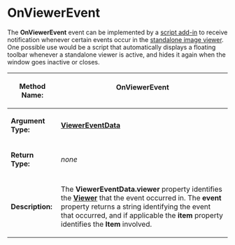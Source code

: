 # OnViewerEvent

The **OnViewerEvent** event can be implemented by a [script add-in](/Manual/scripting/script_add-ins/README.md) to receive notification whenever certain events occur in the [standalone image viewer](/Manual/additional_functionality/viewing_images/README.md). One possible use would be a script that automatically displays a floating toolbar whenever a standalone viewer is active, and hides it again when the window goes inactive or closes. 

<table>
<thead><tr><th>

**Method Name:**</th><th>
OnViewerEvent
</th></tr></thead><tbody><tr><td>

**Argument Type:**</td><td>

**[ViewerEventData](../scripting_objects/viewereventdata.md)**
</td></tr><tr><td>

**Return Type:**</td><td>

*none*
</td></tr><tr><td>

**Description:**</td><td>

The **ViewerEventData.viewer** property identifies the **[Viewer](../scripting_objects/viewer.md)** that the event occurred in. The **event** property returns a string identifying the event that occurred, and if applicable the **item** property identifies the **Item** involved.
</td></tr></tbody>
</table>

